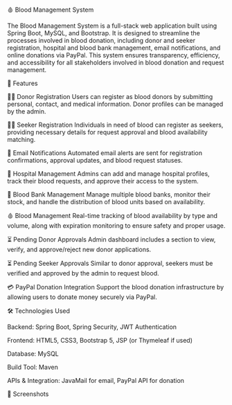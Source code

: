 🩸 Blood Management System

The Blood Management System is a full-stack web application built using Spring Boot, MySQL, and Bootstrap. It is designed to streamline the processes involved in blood donation, including donor and seeker registration, hospital and blood bank management, email notifications, and online donations via PayPal. This system ensures transparency, efficiency, and accessibility for all stakeholders involved in blood donation and request management.

🚀 Features

🧑‍📝 Donor Registration
Users can register as blood donors by submitting personal, contact, and medical information. Donor profiles can be managed by the admin.

🧍‍♂️ Seeker Registration
Individuals in need of blood can register as seekers, providing necessary details for request approval and blood availability matching.

📩 Email Notifications
Automated email alerts are sent for registration confirmations, approval updates, and blood request statuses.

🏥 Hospital Management
Admins can add and manage hospital profiles, track their blood requests, and approve their access to the system.

🏦 Blood Bank Management
Manage multiple blood banks, monitor their stock, and handle the distribution of blood units based on availability.

🩸 Blood Management
Real-time tracking of blood availability by type and volume, along with expiration monitoring to ensure safety and proper usage.

⏳ Pending Donor Approvals
Admin dashboard includes a section to view, verify, and approve/reject new donor applications.

⏳ Pending Seeker Approvals
Similar to donor approval, seekers must be verified and approved by the admin to request blood.

💳 PayPal Donation Integration
Support the blood donation infrastructure by allowing users to donate money securely via PayPal.


🛠️ Technologies Used

Backend: Spring Boot, Spring Security, JWT Authentication

Frontend: HTML5, CSS3, Bootstrap 5, JSP (or Thymeleaf if used)

Database: MySQL

Build Tool: Maven

APIs & Integration: JavaMail for email, PayPal API for donation


📸 Screenshots

